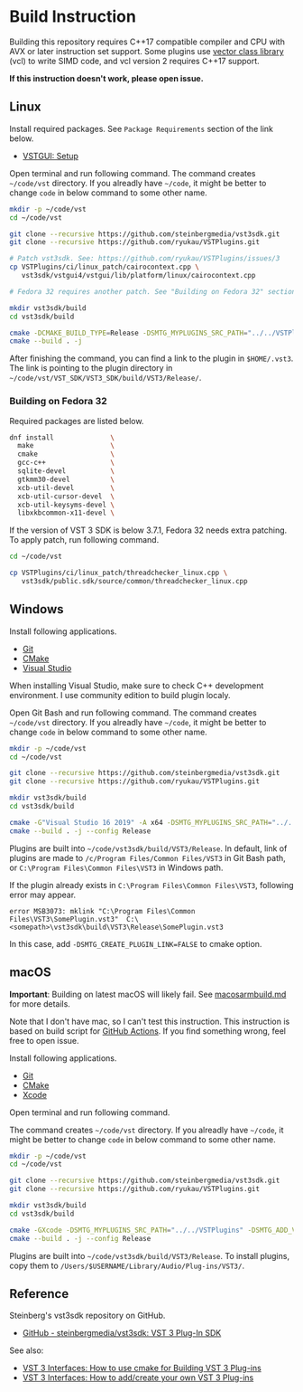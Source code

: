 # Build Instruction
Building this repository requires C++17 compatible compiler and CPU with AVX or later instruction set support. Some plugins use [vector class library](https://github.com/vectorclass/version2) (vcl) to write SIMD code, and vcl version 2 requires C++17 support.

**If this instruction doesn't work, please open issue.**

## Linux
Install required packages. See `Package Requirements` section of the link below.

- [VSTGUI: Setup](https://steinbergmedia.github.io/vst3_doc/vstgui/html/page_setup.html)

Open terminal and run following command. The command creates `~/code/vst` directory. If you alreadly have `~/code`, it might be better to change `code` in below command to some other name.

```bash
mkdir -p ~/code/vst
cd ~/code/vst

git clone --recursive https://github.com/steinbergmedia/vst3sdk.git
git clone --recursive https://github.com/ryukau/VSTPlugins.git

# Patch vst3sdk. See: https://github.com/ryukau/VSTPlugins/issues/3
cp VSTPlugins/ci/linux_patch/cairocontext.cpp \
   vst3sdk/vstgui4/vstgui/lib/platform/linux/cairocontext.cpp

# Fedora 32 requires another patch. See "Building on Fedora 32" section.

mkdir vst3sdk/build
cd vst3sdk/build

cmake -DCMAKE_BUILD_TYPE=Release -DSMTG_MYPLUGINS_SRC_PATH="../../VSTPlugins" -DSMTG_ADD_VST3_HOSTING_SAMPLES=FALSE -DSMTG_ADD_VST3_PLUGINS_SAMPLES=FALSE ..
cmake --build . -j
```

After finishing the command, you can find a link to the plugin in `$HOME/.vst3`. The link is pointing to the plugin directory in `~/code/vst/VST_SDK/VST3_SDK/build/VST3/Release/`.

### Building on Fedora 32
Required packages are listed below.

```bash
dnf install              \
  make                   \
  cmake                  \
  gcc-c++                \
  sqlite-devel           \
  gtkmm30-devel          \
  xcb-util-devel         \
  xcb-util-cursor-devel  \
  xcb-util-keysyms-devel \
  libxkbcommon-x11-devel \
```

If the version of VST 3 SDK is below 3.7.1, Fedora 32 needs extra patching. To apply patch, run following command.

```bash
cd ~/code/vst

cp VSTPlugins/ci/linux_patch/threadchecker_linux.cpp \
   vst3sdk/public.sdk/source/common/threadchecker_linux.cpp
```

## Windows
Install following applications.

- [Git](https://git-scm.com/)
- [CMake](https://cmake.org/)
- [Visual Studio](https://visualstudio.microsoft.com/)

When installing Visual Studio, make sure to check C++ development environment. I use community edition to build plugin localy.

Open Git Bash and run following command. The command creates `~/code/vst` directory. If you alreadly have `~/code`, it might be better to change `code` in below command to some other name.

```bash
mkdir -p ~/code/vst
cd ~/code/vst

git clone --recursive https://github.com/steinbergmedia/vst3sdk.git
git clone --recursive https://github.com/ryukau/VSTPlugins.git

mkdir vst3sdk/build
cd vst3sdk/build

cmake -G"Visual Studio 16 2019" -A x64 -DSMTG_MYPLUGINS_SRC_PATH="../../VSTPlugins" -DSMTG_ADD_VST3_HOSTING_SAMPLES=FALSE -DSMTG_ADD_VST3_PLUGINS_SAMPLES=FALSE ..
cmake --build . -j --config Release
```

Plugins are built into `~/code/vst3sdk/build/VST3/Release`. In default, link of plugins are made to `/c/Program Files/Common Files/VST3` in Git Bash path, or `C:\Program Files\Common Files\VST3` in Windows path.

If the plugin already exists in `C:\Program Files\Common Files\VST3`, following error may appear.

```
error MSB3073: mklink "C:\Program Files\Common Files\VST3\SomePlugin.vst3"  C:\<somepath>\vst3sdk\build\VST3\Release\SomePlugin.vst3
```

In this case, add `-DSMTG_CREATE_PLUGIN_LINK=FALSE` to cmake option.

## macOS
**Important**: Building on latest macOS will likely fail. See [macosarmbuild.md](https://github.com/ryukau/VSTPlugins/blob/master/macarmbuild.md) for more details.

Note that I don't have mac, so I can't test this instruction. This instruction is based on build script for [GitHub Actions](https://help.github.com/en/actions/automating-your-workflow-with-github-actions). If you find something wrong, feel free to open issue.

Install following applications.

- [Git](https://git-scm.com/)
- [CMake](https://cmake.org/)
- [Xcode](https://developer.apple.com/xcode/)

Open terminal and run following command.

The command creates `~/code/vst` directory. If you alreadly have `~/code`, it might be better to change `code` in below command to some other name.

```bash
mkdir -p ~/code/vst
cd ~/code/vst

git clone --recursive https://github.com/steinbergmedia/vst3sdk.git
git clone --recursive https://github.com/ryukau/VSTPlugins.git

mkdir vst3sdk/build
cd vst3sdk/build

cmake -GXcode -DSMTG_MYPLUGINS_SRC_PATH="../../VSTPlugins" -DSMTG_ADD_VST3_HOSTING_SAMPLES=FALSE -DSMTG_ADD_VST3_PLUGINS_SAMPLES=FALSE ..
cmake --build . -j --config Release
```

Plugins are built into `~/code/vst3sdk/build/VST3/Release`. To install plugins, copy them to `/Users/$USERNAME/Library/Audio/Plug-ins/VST3/`.

## Reference
Steinberg's vst3sdk repository on GitHub.

- [GitHub - steinbergmedia/vst3sdk: VST 3 Plug-In SDK](https://github.com/steinbergmedia/vst3sdk)

See also:

- [VST 3 Interfaces: How to use cmake for Building VST 3 Plug-ins](https://steinbergmedia.github.io/vst3_doc/vstinterfaces/cmakeUse.html)
- [VST 3 Interfaces: How to add/create your own VST 3 Plug-ins](https://steinbergmedia.github.io/vst3_doc/vstinterfaces/addownplugs.html)
